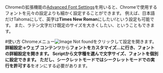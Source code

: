 Chromeの拡張機能の[Advanced Font Settings](https://chrome.google.com/webstore/detail/advanced-font-settings/caclkomlalccbpcdllchkeecicepbmbm?utm_source=chrome-app-launcher-info-dialog)を用いると、Chromeで使用するフォントを元々の設定よりも細かく設定することができます。
例えば、日本語だけTahomaにして、英字は**Times New Roman**にしたい!という設定も可能です。
また、ラテン文字だけ既定のサイズを大きくしたい、ということもできます。

#使い方
Chromeメニュー![Image Not found](https://lh3.googleusercontent.com/tgmsrPRh34tM4q0WYv7l-NNXDz7dqm7ftk8TyCEguoY30xkEg8lcw_ULI23ki9Q=w18-h18)をクリックして設定を開きます。
**詳細設定->ウェブ コンテンツ**から**フォントをカスタマイズ...**に行き、**フォントの詳細設定**を開きます。
Scriptから文字種を選んで文字サイズ、フォントを個別に設定できます。
ただし、シークレットモードでは**シークレットモードでの実行を許可する**をオンにする必要があります。

